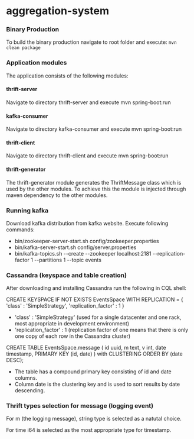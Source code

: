 # aggregation-system

### Binary Production
To build the binary production navigate to root folder and execute: `mvn clean package`

### Application modules
The application consists of the following modules:

#### thrift-server
Navigate to directory thrift-server and execute mvn spring-boot:run

#### kafka-consumer
Navigate to directory kafka-consumer and execute mvn spring-boot:run

#### thrift-client
Navigate to directory thrift-client and execute mvn spring-boot:run

#### thrift-generator
The thrift-generator module generates the ThriftMessage class which is used by the other modules. To achieve this the module is injected
through maven dependency to the other modules.

### Running kafka
Download kafka distribution from kafka website.
Execute following commands:
- bin/zookeeper-server-start.sh config/zookeeper.properties
- bin/kafka-server-start.sh config/server.properties
- bin/kafka-topics.sh --create --zookeeper localhost:2181 --replication-factor 1 --partitions 1 --topic events

### Cassandra (keyspace and table creation)
After downloading and installing Cassandra run the following in CQL shell:

CREATE KEYSPACE IF NOT EXISTS EventsSpace
WITH REPLICATION = { 'class' : 'SimpleStrategy', 'replication_factor' : 1 }

- 'class' : 'SimpleStrategy' (used for a single datacenter and one rack, most appropriate in development environment)
- 'replication_factor' : 1 (replication factor of one means that there is only one copy of each row in the Cassandra cluster)

CREATE TABLE EventsSpace.message (
  id uuid,
  m text,
  v int,
  date timestamp,
  PRIMARY KEY (id, date)
) with CLUSTERING ORDER BY (date DESC);

- The table has a compound primary key consisting of id and date columns.
- Column date is the clustering key and is used to sort results by date descending.

### Thrift types selection for message (logging event)

For m (the logging message), string type is selected as a natutal choice.

For time i64 is selected as the most appropriate type for timestamp.